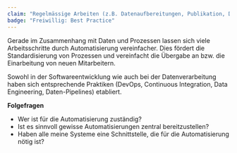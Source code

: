 ```yaml
---
claim: "Regelmässige Arbeiten (z.B. Datenaufbereitungen, Publikation, Deployment) sind automatisiert."
badge: "Freiwillig: Best Practice"
---
```


Gerade im Zusammenhang mit Daten und Prozessen lassen sich viele Arbeitsschritte durch Automatisierung vereinfacher. Dies fördert die Standardisierung von Prozessen und vereinfacht die Übergabe an bzw. die Einarbeitung von neuen Mitarbeitern.

Sowohl in der Softwareentwicklung wie auch bei der Datenverarbeitung haben sich entsprechende Praktiken (DevOps, Continuous Integration, Data Engineering, Daten-Pipelines) etabliert.

**Folgefragen**

* Wer ist für die Automatisierung zuständig?
* Ist es sinnvoll gewisse Automatisierungen zentral bereitzustellen?
* Haben alle meine Systeme eine Schnittstelle, die für die Automatisierung nötig ist?

